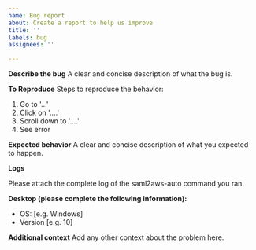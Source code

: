 ```yaml
---
name: Bug report
about: Create a report to help us improve
title: ''
labels: bug
assignees: ''

---
```


<!-- PLEASE DO NEVER COPY OUTPUT OF `-vvvvv` OR ANY PASSWORDS WITH YOUR LOG -->

**Describe the bug**
A clear and concise description of what the bug is.

**To Reproduce**
Steps to reproduce the behavior:
1. Go to '...'
2. Click on '....'
3. Scroll down to '....'
4. See error

**Expected behavior**
A clear and concise description of what you expected to happen.

**Logs**

<!-- PLEASE DO NEVER COPY OUTPUT OF `-vvvvv` OR ANY PASSWORDS WITH YOUR LOG -->

Please attach the complete log of the saml2aws-auto command you ran.

**Desktop (please complete the following information):**
 - OS: [e.g. Windows]
 - Version [e.g. 10]

**Additional context**
Add any other context about the problem here.
